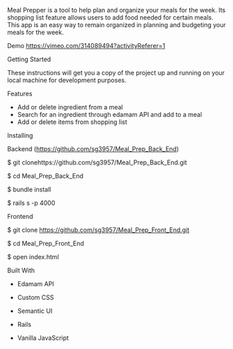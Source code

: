 Meal Prepper is a tool to help plan and organize your meals for the week. Its shopping list feature allows users to add food needed for certain meals. This app is an easy way to remain organized in planning and budgeting your meals for the week.

Demo
https://vimeo.com/314089494?activityReferer=1

Getting Started

These instructions will get you a copy of the project up and running on your local machine for development purposes.

Features
* Add or delete ingredient from a meal
* Search for an ingredient through edamam API and add to a meal
* Add or delete items from shopping list

Installing

Backend (https://github.com/sg3957/Meal_Prep_Back_End)

$ git clonehttps://github.com/sg3957/Meal_Prep_Back_End.git

$ cd Meal_Prep_Back_End

$ bundle install

$ rails s -p 4000


Frontend

$ git clone https://github.com/sg3957/Meal_Prep_Front_End.git

$ cd Meal_Prep_Front_End

$ open index.html

Built With

* Edamam API

* Custom CSS
* Semantic UI
* Rails
* Vanilla JavaScript
